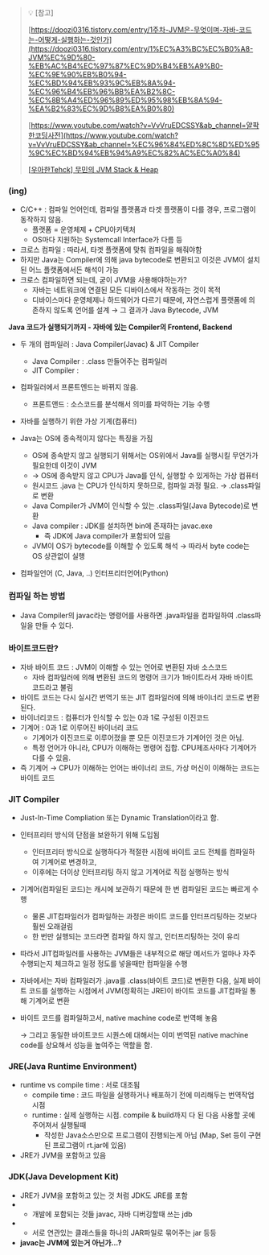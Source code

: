 >💡 [참고]
>
>[https://doozi0316.tistory.com/entry/1주차-JVM은-무엇이며-자바-코드는-어떻게-실행하는-것인가](https://doozi0316.tistory.com/entry/1%EC%A3%BC%EC%B0%A8-JVM%EC%9D%80-%EB%AC%B4%EC%97%87%EC%9D%B4%EB%A9%B0-%EC%9E%90%EB%B0%94-%EC%BD%94%EB%93%9C%EB%8A%94-%EC%96%B4%EB%96%BB%EA%B2%8C-%EC%8B%A4%ED%96%89%ED%95%98%EB%8A%94-%EA%B2%83%EC%9D%B8%EA%B0%80)
>
>[https://www.youtube.com/watch?v=VvVruEDCSSY&ab_channel=얄팍한코딩사전](https://www.youtube.com/watch?v=VvVruEDCSSY&ab_channel=%EC%96%84%ED%8C%8D%ED%95%9C%EC%BD%94%EB%94%A9%EC%82%AC%EC%A0%84)
>
>[[우아한Tehck] 무민의 JVM Stack & Heap](https://www.youtube.com/watch?v=UzaGOXKVhwU&ab_channel=우아한Tech)

### (ing)
- C/C++ : 컴파일 언어인데, 컴파일 플랫폼과 타겟 플랫폼이 다를 경우, 프로그램이 동작하지 않음.
    - 플랫폼 = 운영체제 + CPU아키텍처
    - OS마다 지원하는 Systemcall Interface가 다름 등
- 크로스 컴파일 : 따라서, 타겟 플랫폼에 맞춰 컴파일을 해줘야함
- 하지만 Java는 Compiler에 의해 java bytecode로 변환되고 이것은 JVM이 설치된 어느 플랫폼에서든 해석이 가능
- 크로스 컴파일하면 되는데, 굳이 JVM을 사용해야하는가?
    - 자바는 네트워크에 연결된 모든 디바이스에서 작동하는 것이 목적
    - 디바이스마다 운영체제나 하드웨어가 다르기 때문에, 자연스럽게 플랫폼에 의존하지 않도록 언어를 설계 → 그 결과가 Java Bytecode, JVM

**Java 코드가 실행되기까지 - 자바에 있는 Compiler의 Frontend, Backend**

- 두 개의 컴파일러 : Java Compiler(Javac) & JIT Compiler
    - Java Compiler : .class 만들어주는 컴파일러
    - JIT Compiler :
- 컴파일러에서 프론트엔드는 바뀌지 않음.
    - 프론트앤드 : 소스코드를 분석해서 의미를 파악하는 기능 수행

- 자바를 실행하기 위한 가상 기계(컴퓨터)
- Java는 OS에 종속적이지 않다는 특징을 가짐
    - OS에 종속받지 않고 실행되기 위해서는 OS위에서 Java를 실행시킬 무언가가 필요한데 이것이 JVM
    - → OS에 종속받지 않고 CPU가 Java를 인식, 실행할 수 있게하는 가상 컴퓨터
    - 원시코드 .java 는 CPU가 인식하지 못하므로, 컴파일 과정 필요. → .class파일로 변환
    - Java Compiler가 JVM이 인식할 수 있는 .class파일(Java Bytecode)로 변환
    - Java compiler : JDK를 설치하면 bin에 존재하는 javac.exe
        - 즉 JDK에 Java compiler가 포함되어 있음
    - JVM이 OS가 bytecode를 이해할 수 있도록 해석 → 따라서 byte code는 OS 상관없이 실행
- 컴파일언어 (C, Java, ..) 인터프리터언어(Python)

### 컴파일 하는 방법

- Java Compiler의 javac라는 명령어를 사용하면 .java파일을 컴파일하여 .class파일을 만들 수 있다.

### 바이트코드란?

- 자바 바이트 코드 : JVM이 이해할 수 있는 언어로 변환된 자바 소스코드
    - 자바 컴파일러에 의해 변환된 코드의 명령어 크기가 1바이트라서 자바 바이트 코드라고 불림
- 바이트 코드는 다시 실시간 번역기 또는 JIT 컴파일러에 의해 바이너리 코드로 변환된다.
- 바이너리코드 : 컴퓨터가 인식할 수 있는 0과 1로 구성된 이진코드
- 기계어 : 0과 1로 이루어진 바이너리 코드
    - 기계어가 이진코드로 이루어졌을 뿐 모든 이진코드가 기계어인 것은 아님.
    - 특정 언어가 아니라, CPU가 이해하는 명령어 집합. CPU제조사마다 기계어가 다를 수 있음.
- 즉 기계어 → CPU가 이해하는 언어는 바이너리 코드, 가상 머신이 이해하는 코드는 바이트 코드

### JIT Compiler

- Just-In-Time Compliation 또는 Dynamic Translation이라고 함.
- 인터프리터 방식의 단점을 보완하기 위해 도입됨
    - 인터프리터 방식으로 실행하다가 적절한 시점에 바이트 코드 전체를 컴파일하여 기계어로 변경하고,
    - 이후에는 더이상 인터프리팅 하지 않고 기계어로 직접 실행하는 방식
- 기계어(컴파일된 코드)는 캐시에 보관하기 때문에 한 번 컴파일된 코드는 빠르게 수행
    - 물론 JIT컴파일러가 컴파일하는 과정은 바이트 코드를 인터프리팅하는 것보다 훨씬 오래걸림
    - 한 번만 실행되는 코드라면 컴파일 하지 않고, 인터프리팅하는 것이 유리
- 따라서 JIT컴파일러를 사용하는 JVM들은 내부적으로 해당 메서드가 얼마나 자주 수행되는지 체크하고 일정 정도를 넣을때만 컴파일을 수행
- 자바에서는 자바 컴파일러가 .java를 .class(바이트 코드)로 변환한 다음, 
실제 바이트 코드를 실행하는 시점에서 JVM(정확히는 JRE)이 바이트 코드를 JIT컴파일 통해 기계어로 변환
- 바이트 코드를 컴파일하고서, native machine code로 번역해 놓음
    
    → 그리고 동일한 바이트코드 시퀀스에 대해서는 이미 번역된 native machine code를 상요해서 성능을 높여주는 역할을 함.
    

### JRE(Java Runtime Environment)

- runtime vs compile time : 서로 대조됨
    - compile time : 코드 파일을 실행하거나 배포하기 전에 미리해두는 번역작업 시점
    - runtime : 실제 실행하는 시점. compile & build까지 다 된 다음 사용할 곳에 주어져서 실행될때
        - 작성한 Java소스만으로 프로그램이 진행되는게 아님
        (Map, Set 등이 구현된 프로그램이 rt.jar에 있음)
- JRE가 JVM을 포함하고 있음
    
    
### JDK(Java Development Kit)

- JRE가 JVM을 포함하고 있는 것 처럼 JDK도 JRE를 포함
- + 개발에 포함되는 것들 javac, 자바 디버깅할때 쓰는 jdb
- + 서로 연관있는 클래스들을 하나의 JAR파일로 묶어주는 jar 등등
- **javac는 JVM에 있는거 아닌가...?**
